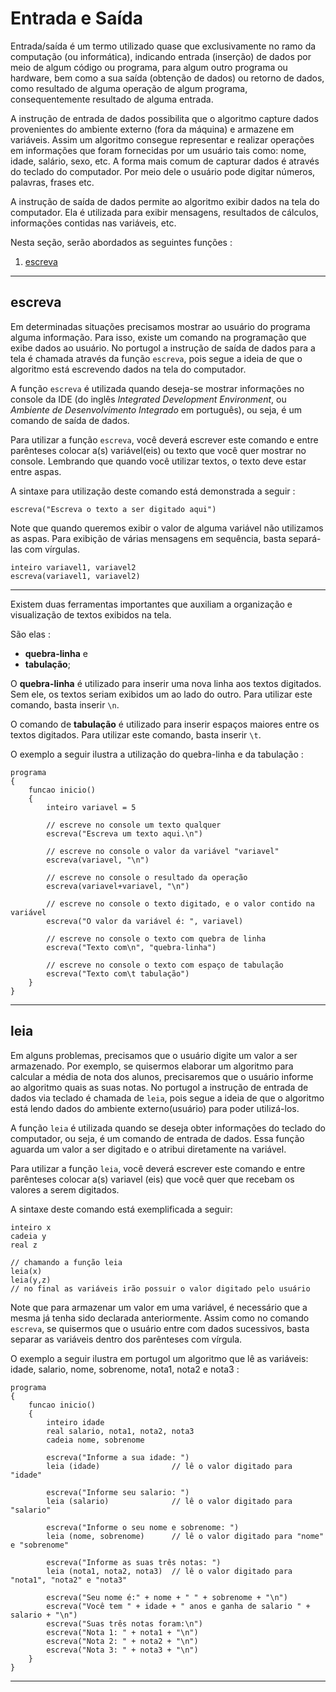 # Entrada e Saída

Entrada/saída é um termo utilizado quase que exclusivamente no ramo da computação (ou informática), indicando entrada (inserção) de dados por meio de algum código ou programa, para algum outro programa ou hardware, bem como a sua saída (obtenção de dados) ou retorno de dados, como resultado de alguma operação de algum programa, consequentemente resultado de alguma entrada.

A instrução de entrada de dados possibilita que o algoritmo capture dados provenientes do ambiente externo (fora da máquina) e armazene em variáveis. Assim um algoritmo consegue representar e realizar operações em informações que foram fornecidas por um usuário tais como: nome, idade, salário, sexo, etc. A forma mais comum de capturar dados é através do teclado do computador. Por meio dele o usuário pode digitar números, palavras, frases etc.

A instrução de saída de dados permite ao algoritmo exibir dados na tela do computador. Ela é utilizada para exibir mensagens, resultados de cálculos, informações contidas nas variáveis, etc.

Nesta seção, serão abordados as seguintes funções :

1. [escreva](#escreva)

---

## escreva
Em determinadas situações precisamos mostrar ao usuário do programa alguma informação. Para isso, existe um comando na programação que exibe dados ao usuário. No portugol a instrução de saída de dados para a tela é chamada através da função `escreva`, pois segue a ideia de que o algoritmo está escrevendo dados na tela do computador.

A função `escreva` é utilizada quando deseja-se mostrar informações no console da IDE (do inglês *Integrated Development Environment*, ou *Ambiente de Desenvolvimento Integrado* em português), ou seja, é um comando de saída de dados.

Para utilizar a função `escreva`, você deverá escrever este comando e entre parênteses colocar a(s) variável(eis) ou texto que você quer mostrar no console. Lembrando que quando você utilizar textos, o texto deve estar entre aspas.

A sintaxe para utilização deste comando está demonstrada a seguir :

```portugol
escreva("Escreva o texto a ser digitado aqui")
```

Note que quando queremos exibir o valor de alguma variável não utilizamos as aspas. Para exibição de várias mensagens em sequência, basta separá-las com vírgulas.

```portugol
inteiro variavel1, variavel2
escreva(variavel1, variavel2)
```

---

Existem duas ferramentas importantes que auxiliam a organização e visualização de textos exibidos na tela.

São elas :
- **quebra-linha** e
- **tabulação**;

O **quebra-linha** é utilizado para inserir uma nova linha aos textos digitados. Sem ele, os textos seriam exibidos um ao lado do outro. Para utilizar este comando, basta inserir `\n`.

O comando de **tabulação** é utilizado para inserir espaços maiores entre os textos digitados. Para utilizar este comando, basta inserir `\t`.

O exemplo a seguir ilustra a utilização do quebra-linha e da tabulação :

```portugol
programa
{
    funcao inicio()
    {
        inteiro variavel = 5

        // escreve no console um texto qualquer
        escreva("Escreva um texto aqui.\n")

        // escreve no console o valor da variável "variavel"
        escreva(variavel, "\n")

        // escreve no console o resultado da operação
        escreva(variavel+variavel, "\n")

        // escreve no console o texto digitado, e o valor contido na variável
        escreva("O valor da variável é: ", variavel)

        // escreve no console o texto com quebra de linha
        escreva("Texto com\n", "quebra-linha")

        // escreve no console o texto com espaço de tabulação
        escreva("Texto com\t tabulação")
    }
}
```

---

## leia
Em alguns problemas, precisamos que o usuário digite um valor a ser armazenado. Por exemplo, se quisermos elaborar um algoritmo para calcular a média de nota dos alunos, precisaremos que o usuário informe ao algoritmo quais as suas notas. No portugol a instrução de entrada de dados via teclado é chamada de `leia`, pois segue a ideia de que o algoritmo está lendo dados do ambiente externo(usuário) para poder utilizá-los.

A função `leia` é utilizada quando se deseja obter informações do teclado do computador, ou seja, é um comando de entrada de dados. Essa função aguarda um valor a ser digitado e o atribui diretamente na variável.

Para utilizar a função `leia`, você deverá escrever este comando e entre parênteses colocar a(s) variavel (eis) que você quer que recebam os valores a serem digitados.

A sintaxe deste comando está exemplificada a seguir:

```portugol
inteiro x
cadeia y
real z

// chamando a função leia
leia(x)
leia(y,z)
// no final as variáveis irão possuir o valor digitado pelo usuário
```

Note que para armazenar um valor em uma variável, é necessário que a mesma já tenha sido declarada anteriormente. Assim como no comando `escreva`, se quisermos que o usuário entre com dados sucessivos, basta separar as variáveis dentro dos parênteses com vírgula.

O exemplo a seguir ilustra em portugol um algoritmo que lê as variáveis: idade, salario, nome, sobrenome, nota1, nota2 e nota3 :

```portugol
programa
{
    funcao inicio()
    {
        inteiro idade
        real salario, nota1, nota2, nota3
        cadeia nome, sobrenome

        escreva("Informe a sua idade: ")
        leia (idade)                // lê o valor digitado para "idade"

        escreva("Informe seu salario: ")
        leia (salario)              // lê o valor digitado para "salario"

        escreva("Informe o seu nome e sobrenome: ")
        leia (nome, sobrenome)      // lê o valor digitado para "nome" e "sobrenome"

        escreva("Informe as suas três notas: ")
        leia (nota1, nota2, nota3)  // lê o valor digitado para "nota1", "nota2" e "nota3"

        escreva("Seu nome é:" + nome + " " + sobrenome + "\n")
        escreva("Você tem " + idade + " anos e ganha de salario " + salario + "\n")
        escreva("Suas três notas foram:\n")
        escreva("Nota 1: " + nota1 + "\n")
        escreva("Nota 2: " + nota2 + "\n")
        escreva("Nota 3: " + nota3 + "\n")
    }
}
```

---